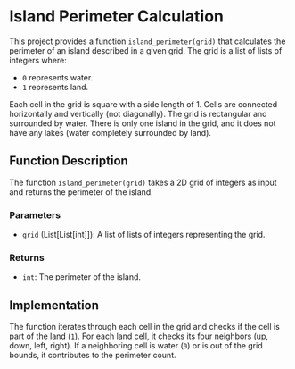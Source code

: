 # Island Perimeter Calculation

This project provides a function `island_perimeter(grid)` that calculates the perimeter of an island described in a given grid. The grid is a list of lists of integers where:

- `0` represents water.
- `1` represents land.

Each cell in the grid is square with a side length of 1. Cells are connected horizontally and vertically (not diagonally). The grid is rectangular and surrounded by water. There is only one island in the grid, and it does not have any lakes (water completely surrounded by land).

## Function Description

The function `island_perimeter(grid)` takes a 2D grid of integers as input and returns the perimeter of the island.

### Parameters

- `grid` (List[List[int]]): A list of lists of integers representing the grid.

### Returns

- `int`: The perimeter of the island.

## Implementation

The function iterates through each cell in the grid and checks if the cell is part of the land (`1`). For each land cell, it checks its four neighbors (up, down, left, right). If a neighboring cell is water (`0`) or is out of the grid bounds, it contributes to the perimeter count.
